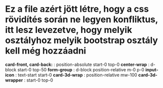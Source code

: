 # Ez a file azért jött létre, hogy a css rövidítés során ne legyen konfliktus, itt lesz levezetve, hogy melyik osztályhoz melyik bootstrap osztály kell még hozzáadni

**card-front, card-back:** : position-absolute start-0 top-0
**center-wrap** : d-block start-0 top-50
**form-group** : d-block position-relative m-0 p-0
**input-icon** : text-start start-0
**card-3d-wrap** : position-relative mw-100
**card-3d-wrapper** : start-0 top-0
